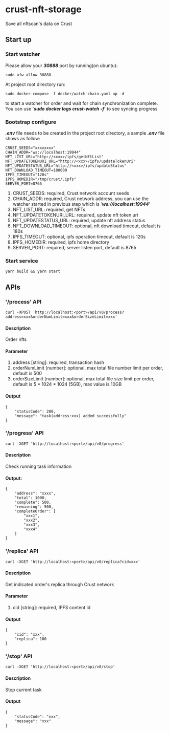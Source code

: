 # crust-nft-storage
Save all nftscan's data on Crust

## Start up

### Start watcher 

Please allow your ***30888*** port by running(on ubuntu):
```
sudo ufw allow 30888
```

At project root directory run:
```
sudo docker-compose -f docker/watch-chain.yaml up -d
```
to start a watcher for order and wait for chain synchronization complete. You can use '***sudo docker logs crust-watch -f***' to see syncing progress

### Bootstrap configure 
***.env*** file needs to be created in the project root directory, a sample ***.env*** file shows as follow:
```
CRUST_SEEDS="xxxxxxxx"
CHAIN_ADDR="ws://localhost:19944"
NFT_LIST_URL="http://<xxx>/ipfs/getNftList"
NFT_UPDATETOKENURI_URL="http://<xxx>/ipfs/updateTokenUri"
NFT_UPDATESTATUS_URL="http://<xxx>/ipfs/updateStatus"
NFT_DOWNLOAD_TIMEOUT=180000
IPFS_TIMEOUT="120s"
IPFS_HOMEDIR="/tmp/crust/.ipfs"
SERVER_PORT=8765
```

1. CRUST_SEEDS: required, Crust network account seeds
1. CHAIN_ADDR: required, Crust network address, you can use the watcher started in previous step which is '***ws://localhost:19944***'
1. NFT_LIST_URL: required, get NFTs
1. NFT_UPDATETOKENURI_URL: required, update nft token uri
1. NFT_UPDATESTATUS_URL: required, update nft address status
1. NFT_DOWNLOAD_TIMEOUT: optional, nft download timeout, default is 180s
1. IPFS_TIMEOUT: optional, ipfs operation timeout, default is 120s
1. IPFS_HOMEDIR: required, ipfs home directory
1. SERVER_PORT: required, server listen port, default is 8765

### Start service
```
yarn build && yarn start
```

## APIs

### '/process' API

```
curl -XPOST 'http://localhost:<port>/api/v0/process?address=xxx&orderNumLimit=xxx&orderSizeLimit=xxx'
```

#### Description
Order nfts

#### Parameter
1. address [string]: required, transaction hash
1. orderNumLimit [number]: optional, max total file number limit per order, default is 500
1. orderSizeLimit [number]: optional, max total file size limit per order, default is 5 * 1024 * 1024 (5GB), max value is 10GB

#### Output
```
{
    "statusCode": 200,
    "message": "task(address:xxx) added successfully"
}
```

### '/progress' API

```
curl -XGET 'http://localhost:<port>/api/v0/progress'
```

#### Description
Check running task information

#### Output:
```
{
    "address": "xxxx",
    "total": 1000,
    "complete": 500,
    "remaining": 500,
    "completeOrder": [
        "xxx1",
        "xxx2",
        "xxx3",
        "xxx4"
    ]
}
```

### '/replica' API

```
curl -XGET 'http://localhost:<port>/api/v0/replica?cid=xxx'
```

#### Description
Get indicated order's replica through Crust network

#### Parameter
1. cid [string]: required, IPFS content id

#### Output
```
{
    "cid": "xxx",
    "replica": 100
}
```

### '/stop' API

```
curl -XGET 'http://localhost:<port>/api/v0/stop'
```

#### Description
Stop current task

#### Output
```
{
    "statusCode": "xxx",
    "message": "xxx"
}
```
